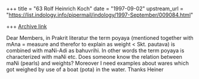 +++
title = "63 Rolf Heinrich Koch"
date = "1997-09-02"
upstream_url = "https://list.indology.info/pipermail/indology/1997-September/009084.html"

+++
[Archive link](https://list.indology.info/pipermail/indology/1997-September/009084.html)

Dear Members,
in Prakrit literatur the term poyaya (mentioned together with mAna = measure 
and therefor to explain as weight < Skt. pautava) is combined with maNi-Adi as 
bahuvrihi. In other words the term poyaya is characterized with maNi etc. 
Does someone know the relation between maNi (pearls) and weights?
Moreover I need examples about wares which got weighed by use of a boat (pota) 
in the water.
Thanks Heiner





